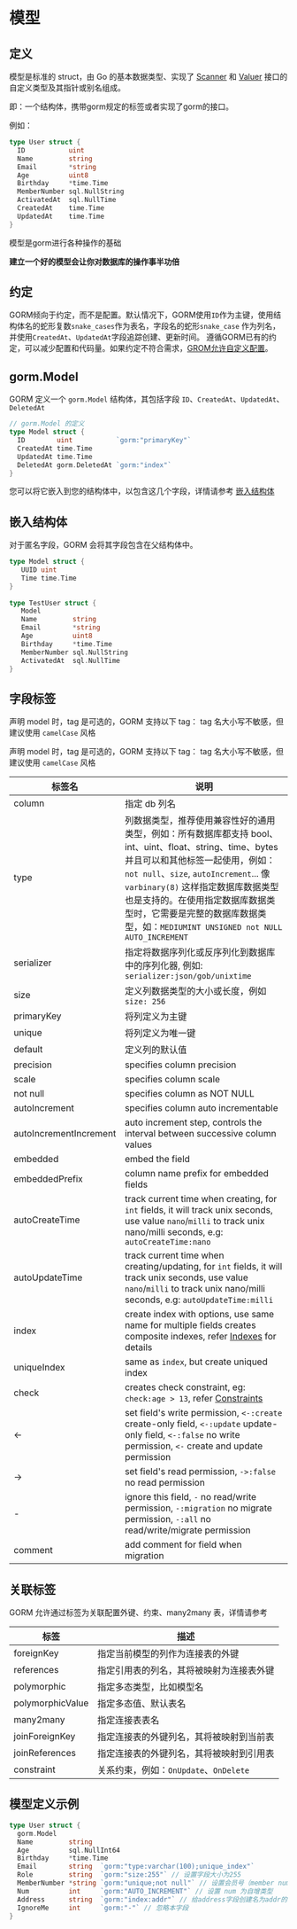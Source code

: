 # 模型

## 定义

模型是标准的 struct，由 Go 的基本数据类型、实现了 [Scanner](https://pkg.go.dev/database/sql/?tab=doc#Scanner) 和 [Valuer](https://pkg.go.dev/database/sql/driver#Valuer) 接口的自定义类型及其指针或别名组成。

即：一个结构体，携带gorm规定的标签或者实现了gorm的接口。

例如：

```go
type User struct {  
  ID           uint  
  Name         string  
  Email        *string  
  Age          uint8  
  Birthday     *time.Time  
  MemberNumber sql.NullString  
  ActivatedAt  sql.NullTime  
  CreatedAt    time.Time  
  UpdatedAt    time.Time  
}
```

模型是gorm进行各种操作的基础

**建立一个好的模型会让你对数据库的操作事半功倍**

## 约定

GORM倾向于约定，而不是配置。默认情况下，GORM使用`ID`作为主键，使用结构体名的蛇形复数`snake_cases`作为表名，字段名的蛇形`snake_case` 作为列名，并使用`CreatedAt`、`UpdatedAt`字段追踪创建、更新时间。
遵循GORM已有的约定，可以减少配置和代码量。如果约定不符合需求，[GROM允许自定义配置](https://gorm.io/zh_CN/docs/conventions.html)。

## gorm.Model

GORM 定义一个 `gorm.Model` 结构体，其包括字段 `ID`、`CreatedAt`、`UpdatedAt`、`DeletedAt`

```go
// gorm.Model 的定义  
type Model struct {  
  ID        uint           `gorm:"primaryKey"`  
  CreatedAt time.Time  
  UpdatedAt time.Time  
  DeletedAt gorm.DeletedAt `gorm:"index"`  
}  
```

您可以将它嵌入到您的结构体中，以包含这几个字段，详情请参考 [嵌入结构体](https://gorm.io/zh_CN/docs/models.html#embedded_struct)


## 嵌入结构体

对于匿名字段，GORM 会将其字段包含在父结构体中。

```go
type Model struct {  
   UUID uint  
   Time time.Time  
}  
  
type TestUser struct {  
   Model  
   Name         string  
   Email        *string  
   Age          uint8  
   Birthday     *time.Time  
   MemberNumber sql.NullString  
   ActivatedAt  sql.NullTime  
}
```

## 字段标签

声明 model 时，tag 是可选的，GORM 支持以下 tag： tag 名大小写不敏感，但建议使用 `camelCase` 风格

声明 model 时，tag 是可选的，GORM 支持以下 tag： tag 名大小写不敏感，但建议使用 `camelCase` 风格

| 标签名                 | 说明                                                                                                                                                                                                                                                                                                                                               |
| ---------------------- | -------------------------------------------------------------------------------------------------------------------------------------------------------------------------------------------------------------------------------------------------------------------------------------------------------------------------------------------------- |
| column                 | 指定 db 列名                                                                                                                                                                                                                                                                                                                                       |
| type                   | 列数据类型，推荐使用兼容性好的通用类型，例如：所有数据库都支持 bool、int、uint、float、string、time、bytes 并且可以和其他标签一起使用，例如：`not null`、`size`, `autoIncrement`... 像 `varbinary(8)` 这样指定数据库数据类型也是支持的。在使用指定数据库数据类型时，它需要是完整的数据库数据类型，如：`MEDIUMINT UNSIGNED not NULL AUTO_INCREMENT` |
| serializer             | 指定将数据序列化或反序列化到数据库中的序列化器, 例如: `serializer:json/gob/unixtime`                                                                                                                                                                                                                                                               |
| size                   | 定义列数据类型的大小或长度，例如 `size: 256`                                                                                                                                                                                                                                                                                                       |
| primaryKey             | 将列定义为主键                                                                                                                                                                                                                                                                                                                                     | 
| unique                 | 将列定义为唯一键                                                                                                                                                                                                                                                                                                                                   |
| default                | 定义列的默认值                                                                                                                                                                                                                                                                                                                                     |
| precision              | specifies column precision                                                                                                                                                                                                                                                                                                                         |
| scale                  | specifies column scale                                                                                                                                                                                                                                                                                                                             |
| not null               | specifies column as NOT NULL                                                                                                                                                                                                                                                                                                                       |
| autoIncrement          | specifies column auto incrementable                                                                                                                                                                                                                                                                                                                |
| autoIncrementIncrement | auto increment step, controls the interval between successive column values                                                                                                                                                                                                                                                                        |
| embedded               | embed the field                                                                                                                                                                                                                                                                                                                                    |
| embeddedPrefix         | column name prefix for embedded fields                                                                                                                                                                                                                                                                                                             |
| autoCreateTime         | track current time when creating, for `int` fields, it will track unix seconds, use value `nano`/`milli` to track unix nano/milli seconds, e.g: `autoCreateTime:nano`                                                                                                                                                                              |
| autoUpdateTime         | track current time when creating/updating, for `int` fields, it will track unix seconds, use value `nano`/`milli` to track unix nano/milli seconds, e.g: `autoUpdateTime:milli`                                                                                                                                                                    |
| index                  | create index with options, use same name for multiple fields creates composite indexes, refer [Indexes](indexes.html) for details                                                                                                                                                                                                                  |
| uniqueIndex            | same as `index`, but create uniqued index                                                                                                                                                                                                                                                                                                          |
| check                  | creates check constraint, eg: `check:age > 13`, refer [Constraints](constraints.html)                                                                                                                                                                                                                                                              |
| <-                     | set field's write permission, `<-:create` create-only field, `<-:update` update-only field, `<-:false` no write permission, `<-` create and update permission                                                                                                                                                                                      |
| ->                     | set field's read permission, `->:false` no read permission                                                                                                                                                                                                                                                                                         |
| -                      | ignore this field, `-` no read/write permission, `-:migration` no migrate permission, `-:all` no read/write/migrate permission                                                                                                                                                                                                                     |
| comment                | add comment for field when migration                                                                                                                                                                                                                                                                                                               |

## 关联标签

GORM 允许通过标签为关联配置外键、约束、many2many 表，详情请参考 

| 标签 | 描述 |
| ---------------- | ----------------------------- |
| foreignKey | 指定当前模型的列作为连接表的外键 |
| references | 指定引用表的列名，其将被映射为连接表外键 |
| polymorphic | 指定多态类型，比如模型名 |
| polymorphicValue | 指定多态值、默认表名 |
| many2many | 指定连接表表名 |
| joinForeignKey | 指定连接表的外键列名，其将被映射到当前表 |
| joinReferences | 指定连接表的外键列名，其将被映射到引用表 |
| constraint | 关系约束，例如：`OnUpdate`、`OnDelete` |

## 模型定义示例

```go
type User struct {
  gorm.Model
  Name         string
  Age          sql.NullInt64
  Birthday     *time.Time
  Email        string  `gorm:"type:varchar(100);unique_index"`
  Role         string  `gorm:"size:255"` // 设置字段大小为255
  MemberNumber *string `gorm:"unique;not null"` // 设置会员号（member number）唯一并且不为空
  Num          int     `gorm:"AUTO_INCREMENT"` // 设置 num 为自增类型
  Address      string  `gorm:"index:addr"` // 给address字段创建名为addr的索引
  IgnoreMe     int     `gorm:"-"` // 忽略本字段
}
```